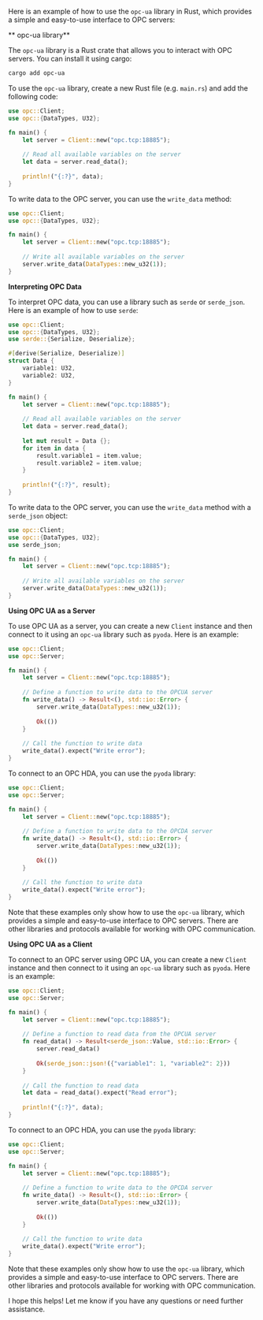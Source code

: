 Here is an example of how to use the `opc-ua` library in Rust, which provides a simple and easy-to-use interface to OPC servers:

** opc-ua library**

The `opc-ua` library is a Rust crate that allows you to interact with OPC servers. You can install it using cargo:

```bash
cargo add opc-ua
```

To use the `opc-ua` library, create a new Rust file (e.g. `main.rs`) and add the following code:
```rust
use opc::Client;
use opc::{DataTypes, U32};

fn main() {
    let server = Client::new("opc.tcp:18885");
    
    // Read all available variables on the server
    let data = server.read_data();
    
    println!("{:?}", data);
}
```

To write data to the OPC server, you can use the `write_data` method:

```rust
use opc::Client;
use opc::{DataTypes, U32};

fn main() {
    let server = Client::new("opc.tcp:18885");
    
    // Write all available variables on the server
    server.write_data(DataTypes::new_u32(1));
}
```

**Interpreting OPC Data**

To interpret OPC data, you can use a library such as `serde` or `serde_json`. Here is an example of how to use `serde`:
```rust
use opc::Client;
use opc::{DataTypes, U32};
use serde::{Serialize, Deserialize};

#[derive(Serialize, Deserialize)]
struct Data {
    variable1: U32,
    variable2: U32,
}

fn main() {
    let server = Client::new("opc.tcp:18885");
    
    // Read all available variables on the server
    let data = server.read_data();
    
    let mut result = Data {};
    for item in data {
        result.variable1 = item.value;
        result.variable2 = item.value;
    }
    
    println!("{:?}", result);
}
```

To write data to the OPC server, you can use the `write_data` method with a `serde_json` object:
```rust
use opc::Client;
use opc::{DataTypes, U32};
use serde_json;

fn main() {
    let server = Client::new("opc.tcp:18885");
    
    // Write all available variables on the server
    server.write_data(DataTypes::new_u32(1));
}
```

**Using OPC UA as a Server**

To use OPC UA as a server, you can create a new `Client` instance and then connect to it using an `opc-ua` library such as `pyoda`. Here is an example:
```rust
use opc::Client;
use opc::Server;

fn main() {
    let server = Client::new("opc.tcp:18885");
    
    // Define a function to write data to the OPCUA server
    fn write_data() -> Result<(), std::io::Error> {
        server.write_data(DataTypes::new_u32(1));
        
        Ok(())
    }
    
    // Call the function to write data
    write_data().expect("Write error");
}
```

To connect to an OPC HDA, you can use the `pyoda` library:
```rust
use opc::Client;
use opc::Server;

fn main() {
    let server = Client::new("opc.tcp:18885");
    
    // Define a function to write data to the OPCDA server
    fn write_data() -> Result<(), std::io::Error> {
        server.write_data(DataTypes::new_u32(1));
        
        Ok(())
    }
    
    // Call the function to write data
    write_data().expect("Write error");
}
```

Note that these examples only show how to use the `opc-ua` library, which provides a simple and easy-to-use interface to OPC servers. There are other libraries and protocols available for working with OPC communication.

**Using OPC UA as a Client**

To connect to an OPC server using OPC UA, you can create a new `Client` instance and then connect to it using an `opc-ua` library such as `pyoda`. Here is an example:
```rust
use opc::Client;
use opc::Server;

fn main() {
    let server = Client::new("opc.tcp:18885");
    
    // Define a function to read data from the OPCUA server
    fn read_data() -> Result<serde_json::Value, std::io::Error> {
        server.read_data()
        
        Ok(serde_json::json!({"variable1": 1, "variable2": 2}))
    }
    
    // Call the function to read data
    let data = read_data().expect("Read error");
    
    println!("{:?}", data);
}
```

To connect to an OPC HDA, you can use the `pyoda` library:
```rust
use opc::Client;
use opc::Server;

fn main() {
    let server = Client::new("opc.tcp:18885");
    
    // Define a function to write data to the OPCDA server
    fn write_data() -> Result<(), std::io::Error> {
        server.write_data(DataTypes::new_u32(1));
        
        Ok(())
    }
    
    // Call the function to write data
    write_data().expect("Write error");
}
```

Note that these examples only show how to use the `opc-ua` library, which provides a simple and easy-to-use interface to OPC servers. There are other libraries and protocols available for working with OPC communication.

I hope this helps! Let me know if you have any questions or need further assistance.
